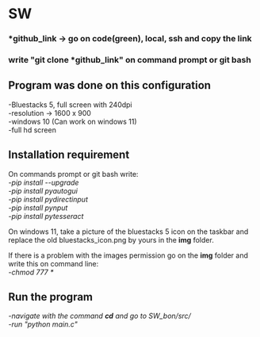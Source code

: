 # SW

### *github_link -> go on code(green), local, ssh and copy the link<br/>
### write "git clone *github_link" on command prompt or git bash


## Program was done on this configuration
-Bluestacks 5, full screen with 240dpi<br/>
-resolution -> 1600 x 900<br/>
-windows 10 (Can work on windows 11)<br/>
-full hd screen<br/>

## Installation requirement
On commands prompt or git bash write:<br/>
_-pip install --upgrade_<br/>
_-pip install pyautogui_<br/>
_-pip install pydirectinput_<br/>
_-pip install pynput_<br/>
_-pip install pytesseract_<br/>

On windows 11, take a picture of the bluestacks 5 icon on the taskbar and replace the old bluestacks_icon.png by yours in the **img** folder.

If there is a problem with the images permission go on the **img** folder and write this on command line:<br/>
_-chmod 777 *_<br/>

## Run the program
_-navigate with the command **cd** and go to SW_bon/src/_</br>
_-run "python main.c"_</br>
